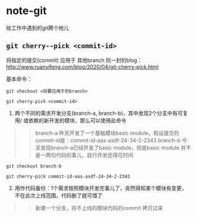 # note-git
给工作中遇到的git腾个地儿

## `git cherry--pick <commit-id>`
将指定的提交(commit) 应用于 其他branch
阮一封的blog：http://www.ruanyifeng.com/blog/2020/04/git-cherry-pick.html

基本命令：       
```shell
git checkout <将要应用于的branch>

git cherry-pick <commit-id>
```

1. 两个不同的需求开发分支(branch-a, branch-b)，其中发现2个分支中有可复用/ 或依赖的新开发的模块，那么可以使用此命令
>> branch-a 昨天开发了一个基础模块basic module，假设提交的commit-id是：commit-id-aas-asdf-24-34-2-2343
>> branch-b 今天发现branch-a已经开发了basic module，但是basic module 并不是一两句代码的事儿，自行开发还得花时间
>> 
```shell 
git checkout branch-b

git cherry-pick commit-id-aas-asdf-24-34-2-2343
```


2. 用作代码备份：1个需求按照模块开发完事儿了，突然得知某个模块有变更，不在此次上线范围，代码删了就可惜了
>> 新建一个分支，将不上线的模块代码的commit 拷贝过来
